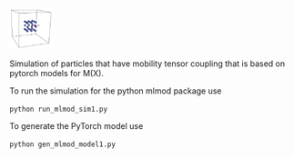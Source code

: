 <p align="left">
<img src="doc_img/particle1.png" width="15%"> 
</p>

Simulation of particles that have mobility tensor coupling that is based on
pytorch models for M(X).

To run the simulation for the python mlmod package use 

```python run_mlmod_sim1.py```

To generate the PyTorch model use 

```python gen_mlmod_model1.py```


